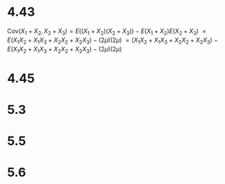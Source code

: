 # 4.43

$\text{Cov}(X_1+X_2,X_2+X_3)=E((X_1+X_2)(X_2+X_3))-E(X_1+X_2)E(X_2+X_3)$
$=E(X_1X_2+X_1X_3+X_2X_2+X_2X_3)-(2\mu)(2\mu)$
$=\text{}(X_1X_2+X_1X_3+X_2X_2+X_2X_3)-E(X_1X_2+X_1X_3+X_2X_2+X_2X_3)-(2\mu)(2\mu)$

# 4.45

# 5.3

# 5.5

# 5.6
